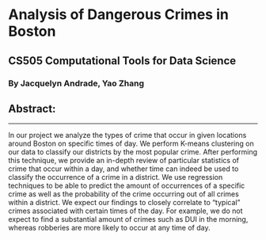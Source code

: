 # Analysis of Dangerous Crimes in Boston
## CS505 Computational Tools for Data Science
### By Jacquelyn Andrade, Yao Zhang

## Abstract:
----------

In our project we analyze the types of crime that occur in given locations around Boston on specific times of day. We perform K-means clustering on our data to classify our districts by the most popular crime. After performing this technique, we provide an in-depth review of particular statistics of crime that occur within a day, and whether time can indeed be used to classify the occurrence of a crime in a district. We use regression techniques to be able to predict the amount of occurrences of a specific crime as well as the probability of the crime occurring out of all crimes within a district. We expect our findings to closely correlate to “typical” crimes associated with certain times of the day. For example, we do not expect to find a substantial amount of crimes such as DUI in the morning, whereas robberies are more likely to occur at any time of day.
